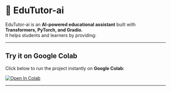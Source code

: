 # 📘 EduTutor-ai

EduTutor-ai is an **AI-powered educational assistant** built with **Transformers, PyTorch, and Gradio**.  
It helps students and learners by providing:


---

## Try it on Google Colab

Click below to run the project instantly on **Google Colab**:

[![Open In Colab](https://colab.research.google.com/assets/colab-badge.svg)](https://colab.research.google.com/drive/1pGxpIuIyhZg8G045s92Dew93PZPLiNXd)

---
